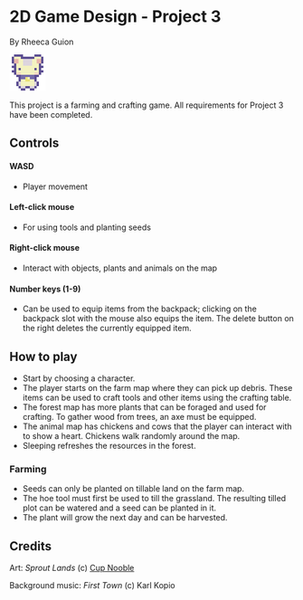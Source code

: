 # 2D Game Design - Project 3
By Rheeca Guion

![alt-text](assets/icons/character.png)

This project is a farming and crafting game. All requirements for Project 3 have been completed.


## Controls
#### WASD
* Player movement
#### Left-click mouse
* For using tools and planting seeds
#### Right-click mouse
* Interact with objects, plants and animals on the map
#### Number keys (1-9)
* Can be used to equip items from the backpack; clicking on the backpack slot with the mouse also equips the item. The delete button on the right deletes the currently equipped item.

## How to play
* Start by choosing a character.
* The player starts on the farm map where they can pick up debris. These items can be used to craft tools and other items using the crafting table.
* The forest map has more plants that can be foraged and used for crafting. To gather wood from trees, an axe must be equipped.
* The animal map has chickens and cows that the player can interact with to show a heart. Chickens walk randomly around the map.
* Sleeping refreshes the resources in the forest.

### Farming
* Seeds can only be planted on tillable land on the farm map.
* The hoe tool must first be used to till the grassland. The resulting tilled plot can be watered and a seed can be planted in it.
* The plant will grow the next day and can be harvested.


## Credits
Art: _Sprout Lands_ (c) [Cup Nooble](https://cupnooble.itch.io/)

Background music: _First Town_ (c) Karl Kopio
